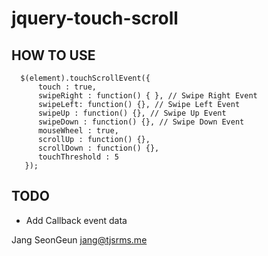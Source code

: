 jquery-touch-scroll
===================

HOW TO USE
----------

      $(element).touchScrollEvent({
          touch : true,
          swipeRight : function() { }, // Swipe Right Event
          swipeLeft: function() {}, // Swipe Left Event
          swipeUp : function() {}, // Swipe Up Event
          swipeDown : function() {}, // Swipe Down Event
          mouseWheel : true,
          scrollUp : function() {},
          scrollDown : function() {},
          touchThreshold : 5
       });
     

TODO
----
 -  Add Callback event data 

Jang SeonGeun jang@tjsrms.me
